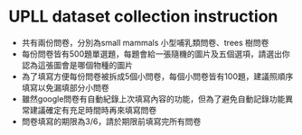# UPLL dataset collection instruction
* 共有兩份問卷，分別為small mammals 小型哺乳類問卷、trees 樹問卷
* 每份問卷皆有500題單選題，每題會給一張隨機的圖片及五個選項，請選出你認為這張圖會是哪個物種的圖片
* 為了填寫方便每份問卷被拆成5個小問卷，每個小問卷皆有100題，建議照順序填寫以免漏填部分小問卷
* 雖然google問卷有自動紀錄上次填寫內容的功能，但為了避免自動記錄功能異常建議確定有充足時間時再來填寫問卷
* 問卷填寫的期限為3/6，請於期限前填寫完所有問卷
